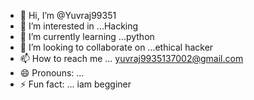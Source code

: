 - 👋 Hi, I’m @Yuvraj99351
- 👀 I’m interested in ...Hacking
- 🌱 I’m currently learning ...python
- 💞️ I’m looking to collaborate on ...ethical hacker
- 📫 How to reach me ... yuvraj9935137002@gmail.com
- 😄 Pronouns: ...
- ⚡ Fun fact: ... iam begginer

<!---
Yuvraj99351/Yuvraj99351 is a ✨ special ✨ repository because its `README.md` (this file) appears on your GitHub profile.
You can click the Preview link to take a look at your changes.
--->
